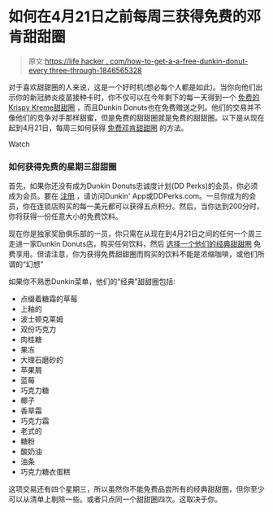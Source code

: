 # 如何在4月21日之前每周三获得免费的邓肯甜甜圈

> 原文:[https://life hacker . com/how-to-get-a-a-free-dunkin-donut-every three-through-1846565328](https://lifehacker.com/how-to-get-a-free-dunkin-donut-every-wednesday-through-1846565328)

对于喜欢甜甜圈的人来说，这是一个好时机(想必每个人都是如此)。当你向他们出示你的新冠肺炎疫苗接种卡时，你不仅可以在今年剩下的每一天得到一个 [免费的Krispy Kreme甜甜圈](https://lifehacker.com/your-vaccination-card-will-score-you-free-krispy-kreme-1846515136) ，而且Dunkin Donuts也在免费赠送之列。他们的交易并不像他们的竞争对手那样甜蜜，但是免费的甜甜圈就是免费的甜甜圈。以下是从现在起到4月21日，每周三如何获得 [免费邓肯甜甜圈](https://news.dunkindonuts.com/news/free-donut-wednesdays?gclid=Cj0KCQjwjPaCBhDkARIsAISZN7TFLBxAikhbNayXUcScSJIUo1intshEGwC6jOYiMzN2kGwVMFdOCZcaAqW5EALw_wcB&gclsrc=aw.ds) 的方法。

Watch

### 如何获得免费的星期三甜甜圈

首先，如果你还没有成为Dunkin Donuts忠诚度计划(DD Perks)的会员，你必须成为会员。要在 [注册](https://dunkin.smart.link/yp6b4hn9b?utm_source=newsroom&utm_medium=internal&utm_campaign=blog&utm_content=FDW&site_id=blog&creative_id=FDW) ，请访问Dunkin' App或DDPerks.com。一旦你成为的会员，你在连锁店购买的每一美元都可以获得五点积分。然后，当你达到200分时，你将获得一份任意大小的免费饮料。

现在你是独家奖励俱乐部的一员，你只需在从现在到4月21日之间的任何一个周三走进一家Dunkin Donuts店，购买任何饮料，然后 [选择一个他们的经典甜甜圈](https://news.dunkindonuts.com/news/free-donut-wednesdays?gclid=Cj0KCQjwjPaCBhDkARIsAISZN7TFLBxAikhbNayXUcScSJIUo1intshEGwC6jOYiMzN2kGwVMFdOCZcaAqW5EALw_wcB&gclsrc=aw.ds) 免费享用。但请注意，你为获得免费甜甜圈而购买的饮料不能是浓缩咖啡，或他们所谓的“幻想”

如果你不熟悉Dunkin菜单，他们的“经典”甜甜圈包括:

*   点缀着糖霜的草莓
*   上釉的
*   波士顿克莱姆
*   双份巧克力
*   肉桂糖
*   果冻
*   大理石磨砂的
*   苹果屑
*   蓝莓
*   巧克力糖
*   椰子
*   香草霜
*   巧克力霜
*   老式的
*   糖粉
*   酸奶油
*   油条
*   巧克力糖衣蛋糕

这项交易还有四个星期三，所以虽然你不能免费品尝所有的经典甜甜圈，但你至少可以从清单上剔除一些。或者只点同一个甜甜圈四次。这取决于你。